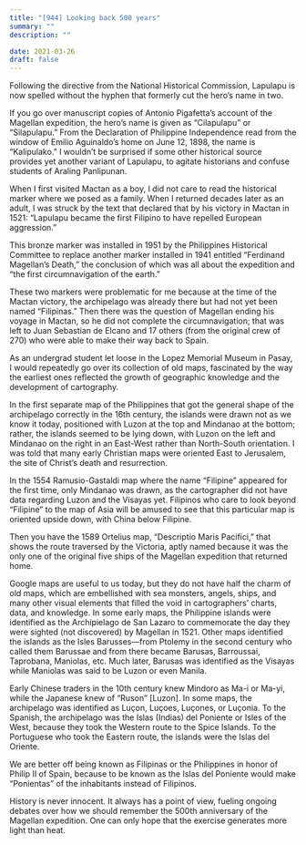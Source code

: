 ```yaml
---
title: "[944] Looking back 500 years"
summary: ""
description: ""

date: 2021-03-26
draft: false
---
```


Following the directive from the National Historical Commission, Lapulapu is now spelled without the hyphen that formerly cut the hero’s name in two.

If you go over manuscript copies of Antonio Pigafetta’s account of the Magellan expedition, the hero’s name is given as “Cilapulapu” or “Silapulapu.” From the Declaration of Philippine Independence read from the window of Emilio Aguinaldo’s home on June 12, 1898, the name is “Kalipulako.” I wouldn’t be surprised if some other historical source provides yet another variant of Lapulapu, to agitate historians and confuse students of Araling Panlipunan.

When I first visited Mactan as a boy, I did not care to read the historical marker where we posed as a family. When I returned decades later as an adult, I was struck by the text that declared that by his victory in Mactan in 1521: “Lapulapu became the first Filipino to have repelled European aggression.”

This bronze marker was installed in 1951 by the Philippines Historical Committee to replace another marker installed in 1941 entitled “Ferdinand Magellan’s Death,” the conclusion of which was all about the expedition and “the first circumnavigation of the earth.”

These two markers were problematic for me because at the time of the Mactan victory, the archipelago was already there but had not yet been named “Filipinas.” Then there was the question of Magellan ending his voyage in Mactan, so he did not complete the circumnavigation; that was left to Juan Sebastian de Elcano and 17 others (from the original crew of 270) who were able to make their way back to Spain.

As an undergrad student let loose in the Lopez Memorial Museum in Pasay, I would repeatedly go over its collection of old maps, fascinated by the way the earliest ones reflected the growth of geographic knowledge and the development of cartography.

In the first separate map of the Philippines that got the general shape of the archipelago correctly in the 16th century, the islands were drawn not as we know it today, positioned with Luzon at the top and Mindanao at the bottom; rather, the islands seemed to be lying down, with Luzon on the left and Mindanao on the right in an East-West rather than North-South orientation. I was told that many early Christian maps were oriented East to Jerusalem, the site of Christ’s death and resurrection.

In the 1554 Ramusio-Gastaldi map where the name “Filipine” appeared for the first time, only Mindanao was drawn, as the cartographer did not have data regarding Luzon and the Visayas yet. Filipinos who care to look beyond “Filipine” to the map of Asia will be amused to see that this particular map is oriented upside down, with China below Filipine.

Then you have the 1589 Ortelius map, “Descriptio Maris Pacifici,” that shows the route traversed by the Victoria, aptly named because it was the only one of the original five ships of the Magellan expedition that returned home.

Google maps are useful to us today, but they do not have half the charm of old maps, which are embellished with sea monsters, angels, ships, and many other visual elements that filled the void in cartographers’ charts, data, and knowledge. In some early maps, the Philippine islands were identified as the Archipielago de San Lazaro to commemorate the day they were sighted (not discovered) by Magellan in 1521. Other maps identified the islands as the Isles Barusses—from Ptolemy in the second century who called them Barussae and from there became Barusas, Barroussai, Taprobana, Maniolas, etc. Much later, Barusas was identified as the Visayas while Maniolas was said to be Luzon or even Manila.

Early Chinese traders in the 10th century knew Mindoro as Ma-i or Ma-yi, while the Japanese knew of “Ruson” [Luzon]. In some maps, the archipelago was identified as Luçon, Luçoes, Luçones, or Luçonia. To the Spanish, the archipelago was the Islas (Indias) del Poniente or Isles of the West, because they took the Western route to the Spice Islands. To the Portuguese who took the Eastern route, the islands were the Islas del Oriente.

We are better off being known as Filipinas or the Philippines in honor of Philip II of Spain, because to be known as the Islas del Poniente would make “Ponientas” of the inhabitants instead of Filipinos.

History is never innocent. It always has a point of view, fueling ongoing debates over how we should remember the 500th anniversary of the Magellan expedition. One can only hope that the exercise generates more light than heat.
